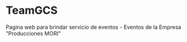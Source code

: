 # TeamGCS

Pagina web para brindar servicio de eventos
    - Eventos de la Empresa "Producciones MORI"
